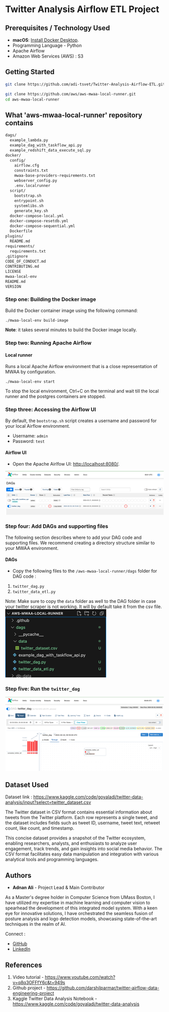 # Twitter Analysis Airflow ETL Project


## Prerequisites / Technology Used
- **macOS**: [Install Docker Desktop](https://docs.docker.com/desktop/).
- Programming Language - Python
- Apache Airflow
- Amazon Web Services (AWS) : S3

## Getting Started
```bash
git clone https://github.com/adi-tsvet/Twitter-Analysis-Airflow-ETL.git
```

```bash
git clone https://github.com/aws/aws-mwaa-local-runner.git
cd aws-mwaa-local-runner
```
## What 'aws-mwaa-local-runner' repository contains

```text
dags/
  example_lambda.py
  example_dag_with_taskflow_api.py    
  example_redshift_data_execute_sql.py
docker/
  config/
    airflow.cfg
    constraints.txt
    mwaa-base-providers-requirements.txt
    webserver_config.py
    .env.localrunner
  script/
    bootstrap.sh
    entrypoint.sh
    systemlibs.sh
    generate_key.sh
  docker-compose-local.yml
  docker-compose-resetdb.yml
  docker-compose-sequential.yml
  Dockerfile
plugins/
  README.md
requirements/  
  requirements.txt
.gitignore
CODE_OF_CONDUCT.md
CONTRIBUTING.md
LICENSE
mwaa-local-env
README.md
VERSION
```

### Step one: Building the Docker image

Build the Docker container image using the following command:

```bash
./mwaa-local-env build-image
```

**Note**: it takes several minutes to build the Docker image locally.

### Step two: Running Apache Airflow

#### Local runner

Runs a local Apache Airflow environment that is a close representation of MWAA by configuration.

```bash
./mwaa-local-env start
```

To stop the local environment, Ctrl+C on the terminal and wait till the local runner and the postgres containers are stopped.

### Step three: Accessing the Airflow UI

By default, the `bootstrap.sh` script creates a username and password for your local Airflow environment.

- Username: `admin`
- Password: `test`

#### Airflow UI

- Open the Apache Airlfow UI: <http://localhost:8080/>.

![airflow-home.png](screenshots/airflow-home.png)

### Step four: Add DAGs and supporting files

The following section describes where to add your DAG code and supporting files. We recommend creating a directory structure similar to your MWAA environment.

#### DAGs

- Copy the following files to the `/aws-mwaa-local-runner/dags` folder for DAG code :
1. `twitter_dag.py`
2. `twitter_data_etl.py`

Note: Make sure to copy the `data` folder as well to the DAG folder in case your twitter scraper is not working. It will by default take it from the csv file.
![file-structure.png](screenshots/file-structure.png)

### Step five: Run the `twitter_dag`

![twitter-dag.png](screenshots/twitter-dag.png)

## Dataset Used 
Dataset link : https://www.kaggle.com/code/goyaladi/twitter-data-analysis/input?select=twitter_dataset.csv

The Twitter dataset in CSV format contains essential information about tweets from the Twitter platform. Each row represents a single tweet, and the dataset includes fields such as tweet ID, username, tweet text, retweet count, like count, and timestamp.

This concise dataset provides a snapshot of the Twitter ecosystem, enabling researchers, analysts, and enthusiasts to analyze user engagement, track trends, and gain insights into social media behavior. The CSV format facilitates easy data manipulation and integration with various analytical tools and programming languages.

## Authors

* **Adnan Ali** - Project Lead & Main Contributor

As a Master's degree holder in Computer Science from UMass Boston, I have utilized my expertise in machine learning and computer vision to spearhead the development of this integrated model system. 
With a keen eye for innovative solutions, I have orchestrated the seamless fusion of posture analysis and logo detection models, showcasing state-of-the-art techniques in the realm of AI.

Connect :
- [GitHub](https://github.com/adi-tsvet)
- [LinkedIn](https://www.linkedin.com/in/adi-tsvet/) 

## References
1. Video tutorial - https://www.youtube.com/watch?v=q8q3OFFfY6c&t=949s
2. Github project - https://github.com/darshilparmar/twitter-airflow-data-engineering-project
3. Kaggle Twitter Data Analysis Notebook - https://www.kaggle.com/code/goyaladi/twitter-data-analysis
